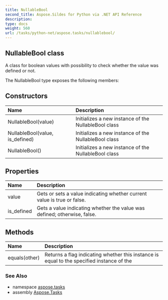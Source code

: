 ```yaml
---
title: NullableBool
second_title: Aspose.Sildes for Python via .NET API Reference
description: 
type: docs
weight: 560
url: /tasks/python-net/aspose.tasks/nullablebool/
---
```


## NullableBool class

A class for boolean values with possibility to check whether the value was defined or not.

The NullableBool type exposes the following members:
## Constructors
| Name | Description |
| :- | :- |
|NullableBool(value)|Initializes a new instance of the NullableBool class|
|NullableBool(value, is_defined)|Initializes a new instance of the NullableBool class|
|NullableBool()|Initializes a new instance of the NullableBool class|
## Properties
| Name | Description |
| :- | :- |
|value|Gets or sets a value indicating whether current value is true or false.|
|is_defined|Gets a value indicating whether the value was defined; otherwise, false.|
## Methods
| Name | Description |
| :- | :- |
|equals(other)|Returns a flag indicating whether this instance is equal to the specified instance of the|

### See Also

* namespace [aspose.tasks](/tasks/python-net/aspose.tasks/)
* assembly [Aspose.Tasks](/tasks/python-net/)

